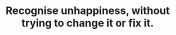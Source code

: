 ---
title: Recognise unhappiness, without trying to change it or fix it.
tags: buddhism acceptance
nothavingaproblem: true
nothavingaproblemorder: 3
---